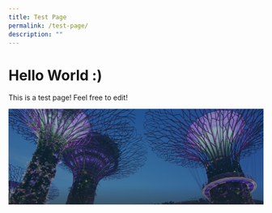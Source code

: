 ```yaml
---
title: Test Page
permalink: /test-page/
description: ""
---
```

# Hello World :)

This is a test page! Feel free to edit!

![](/images/hero-banner.png)